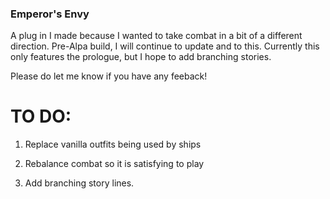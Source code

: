 ### Emperor's Envy

A plug in I made because I wanted to take combat in a bit of a different direction.
Pre-Alpa build, I will continue to update and to this.
Currently this only features the prologue, but I hope to add branching stories.

Please do let me know if you have any feeback!

# TO DO:

1. Replace vanilla outfits being used by ships

2. Rebalance combat so it is satisfying to play

3. Add branching story lines.
